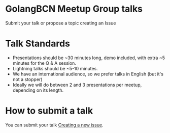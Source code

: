 # GolangBCN Meetup Group talks

Submit your talk or propose a topic creating an Issue

# Talk Standards

* Presentations should be ~30 minutes long, demo included, with extra ~5 minutes for the Q & A session.
* Lightning talks should be ~5-10 minutes.
* We have an international audience, so we prefer talks in English (but it's not a stopper)
* Ideally we will do between 2 and 3 presentations per meetup, depending on its length.

# How to submit a talk

You can submit your talk [Creating a new issue](https://github.com/GolangBCN/talks/issues/new?title=Talk%20-%20Title).
